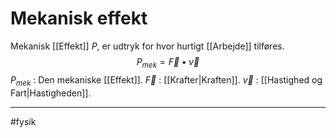 # Mekanisk effekt
Mekanisk [[Effekt]] $P$, er udtryk for hvor hurtigt [[Arbejde]] tilføres.
$$P_{mek} = \vec{F} \bullet \vec{v}$$
$P_{mek}$ : Den mekaniske [[Effekt]].
$\vec{F}$ : [[Krafter|Kraften]].
$\vec{v}$ : [[Hastighed og Fart|Hastigheden]].

---
#fysik